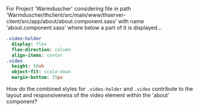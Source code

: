 For Project 'Warmduscher' considering file in path 'Warmduscher/thclient/src/main/www/thserver-client/src/app/about/about.component.sass' with name 'about.component.sass' where below a part of it is displayed...
```sass
.video-holder
  display: flex
  flex-direction: column
  align-items: center
.video
  height: 50vh
  object-fit: scale-down
  margin-bottom: 25px
```
How do the combined styles for `.video-holder` and `.video` contribute to the layout and responsiveness of the video element within the 'about' component?